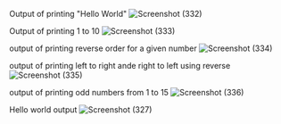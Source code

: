 
Output of printing "Hello World"
![Screenshot (332)](https://github.com/user-attachments/assets/fed83a9b-74c0-439f-96b9-b4e34785ccad)

Output of printing 1 to 10
![Screenshot (333)](https://github.com/user-attachments/assets/82a29b7e-a9a7-4f40-8df3-25c43b2fec33)

output of printing reverse order for a given number
![Screenshot (334)](https://github.com/user-attachments/assets/25b740ff-3412-43a2-9f42-685720de8041)

output of printing left to right ande right to left using reverse
![Screenshot (335)](https://github.com/user-attachments/assets/80140aa6-1ddc-4a1d-971a-e56342aacd0e)

output of printing odd numbers from 1 to 15
![Screenshot (336)](https://github.com/user-attachments/assets/95262814-17c2-40f7-bd09-4ebed86f6d57)

Hello world output
![Screenshot (327)](https://github.com/user-attachments/assets/87f1587f-5c08-4a2a-ab5e-0a804421bdfe)


